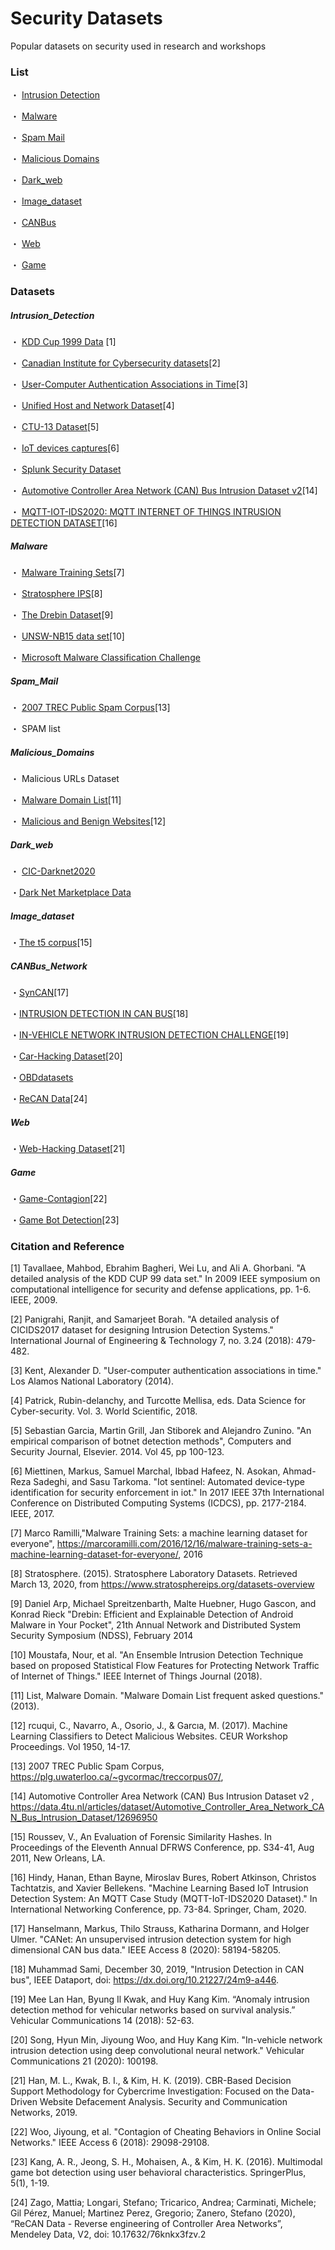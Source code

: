 # Security Datasets

Popular datasets on security used in research and workshops

### List

・ [Intrusion Detection](#Intrusion_Detection)

・ [Malware](#Malware)

・ [Spam Mail](#Spam_Mail)

・ [Malicious Domains](#Malicious_Domains)

・ [Dark_web](#Dark_web)

・ [Image_dataset](#Image_dataset)

・ [CANBus](#CANBus_Network)

・ [Web](#Web)

・ [Game](#Game)


### Datasets

##### Intrusion_Detection
・ [KDD Cup 1999 Data](http://kdd.ics.uci.edu/databases/kddcup99/kddcup99.html) [1]

・ [Canadian Institute for Cybersecurity datasets](https://www.unb.ca/cic/datasets/index.html)[2]

・ [User-Computer Authentication Associations in Time](https://csr.lanl.gov/data/auth/)[3]

・ [Unified Host and Network Dataset](https://csr.lanl.gov/data/2017/)[4] 

・ [CTU-13 Dataset](https://www.stratosphereips.org/datasets-ctu13)[5]

・ [IoT devices captures](https://research.aalto.fi/en/datasets/iot-devices-captures)[6]

・ [Splunk Security Dataset](https://live.splunk.com/splunk-security-dataset-project)

・ [Automotive Controller Area Network (CAN) Bus Intrusion Dataset v2](https://data.4tu.nl/articles/dataset/Automotive_Controller_Area_Network_CAN_Bus_Intrusion_Dataset/12696950)[14]

・ [MQTT-IOT-IDS2020: MQTT INTERNET OF THINGS INTRUSION DETECTION DATASET](https://ieee-dataport.org/open-access/mqtt-iot-ids2020-mqtt-internet-things-intrusion-detection-dataset)[16]

##### Malware 
・ [Malware Training Sets](https://marcoramilli.com/2016/12/16/malware-training-sets-a-machine-learning-dataset-for-everyone/)[7]

・ [Stratosphere IPS](https://www.stratosphereips.org/)[8]

・ [The Drebin Dataset](https://www.sec.cs.tu-bs.de/~danarp/drebin/)[9]

・ [UNSW-NB15 data set](https://www.unsw.adfa.edu.au/unsw-canberra-cyber/cybersecurity/ADFA-NB15-Datasets/)[10]

・ [Microsoft Malware Classification Challenge](https://www.kaggle.com/c/malware-classification/overview)

##### Spam_Mail 
・ [2007 TREC Public Spam Corpus](https://plg.uwaterloo.ca/~gvcormac/treccorpus07/)[13]

・ SPAM list

##### Malicious_Domains
・ Malicious URLs Dataset 

・ [Malware Domain List](https://www.malwaredomainlist.com/)[11]

・ [Malicious and Benign Websites](https://www.kaggle.com/xwolf12/malicious-and-benign-websites)[12]

##### Dark_web
・ [CIC-Darknet2020](https://www.unb.ca/cic/datasets/darknet2020.html)

・[Dark Net Marketplace Data](https://www.kaggle.com/philipjames11/dark-net-marketplace-drug-data-agora-20142015)

##### Image_dataset
・[The t5 corpus](http://roussev.net/t5/t5.html)[15]

##### CANBus_Network
・[SynCAN](https://github.com/etas/SynCAN)[17]

・[INTRUSION DETECTION IN CAN BUS](https://ieee-dataport.org/documents/intrusion-detection-can-bus)[18]

・[IN-VEHICLE NETWORK INTRUSION DETECTION CHALLENGE](https://ocslab.hksecurity.net/Datasets/datachallenge2019/car)[19]

・[Car-Hacking Dataset](https://sites.google.com/a/hksecurity.net/ocslab/Datasets/CAN-intrusion-dataset)[20]

・[OBDdatasets](https://github.com/cephasax/OBDdatasets)

・[ReCAN Data](https://data.mendeley.com/datasets/76knkx3fzv/2)[24]
##### Web
・[Web-Hacking Dataset](https://sites.google.com/a/hksecurity.net/ocslab/Datasets/web-hacking-profiling)[21]

##### Game
・[Game-Contagion](https://sites.google.com/a/hksecurity.net/ocslab/game_contagion)[22]

・[Game Bot Detection](https://sites.google.com/a/hksecurity.net/ocslab/Datasets/game-bot-detection)[23]


### Citation and Reference
[1] Tavallaee, Mahbod, Ebrahim Bagheri, Wei Lu, and Ali A. Ghorbani. "A detailed analysis of the KDD CUP 99 data set." In 2009 IEEE symposium on computational intelligence for security and defense applications, pp. 1-6. IEEE, 2009.

[2] Panigrahi, Ranjit, and Samarjeet Borah. "A detailed analysis of CICIDS2017 dataset for designing Intrusion Detection Systems." International Journal of Engineering & Technology 7, no. 3.24 (2018): 479-482.

[3] Kent, Alexander D. "User-computer authentication associations in time." Los Alamos National Laboratory (2014).

[4] Patrick, Rubin-delanchy, and Turcotte Mellisa, eds. Data Science for Cyber-security. Vol. 3. World Scientific, 2018.

[5] Sebastian Garcia, Martin Grill, Jan Stiborek and Alejandro Zunino. "An empirical comparison of botnet detection methods", Computers and Security Journal, Elsevier. 2014. Vol 45, pp 100-123.

[6] Miettinen, Markus, Samuel Marchal, Ibbad Hafeez, N. Asokan, Ahmad-Reza Sadeghi, and Sasu Tarkoma. "Iot sentinel: Automated device-type identification for security enforcement in iot." In 2017 IEEE 37th International Conference on Distributed Computing Systems (ICDCS), pp. 2177-2184. IEEE, 2017.

[7] Marco Ramilli,"Malware Training Sets: a machine learning dataset for everyone", <https://marcoramilli.com/2016/12/16/malware-training-sets-a-machine-learning-dataset-for-everyone/>, 2016

[8] Stratosphere. (2015). Stratosphere Laboratory Datasets. Retrieved March 13, 2020, from https://www.stratosphereips.org/datasets-overview

[9] Daniel Arp, Michael Spreitzenbarth, Malte Huebner, Hugo Gascon, and Konrad Rieck "Drebin: Efficient and Explainable Detection of Android Malware in Your Pocket", 21th Annual Network and Distributed System Security Symposium (NDSS), February 2014

[10] Moustafa, Nour, et al. "An Ensemble Intrusion Detection Technique based on proposed Statistical Flow Features for Protecting Network Traffic of Internet of Things." IEEE Internet of Things Journal (2018).

[11] List, Malware Domain. "Malware Domain List frequent asked questions." (2013).

[12] rcuqui, C., Navarro, A., Osorio, J., & Garcıa, M. (2017). Machine Learning Classifiers to Detect Malicious Websites. CEUR Workshop Proceedings. Vol 1950, 14-17.

[13] 2007 TREC Public Spam Corpus, <https://plg.uwaterloo.ca/~gvcormac/treccorpus07/>, 

[14] Automotive Controller Area Network (CAN) Bus Intrusion Dataset v2 , <https://data.4tu.nl/articles/dataset/Automotive_Controller_Area_Network_CAN_Bus_Intrusion_Dataset/12696950>

[15] Roussev, V., An Evaluation of Forensic Similarity Hashes. In Proceedings of the Eleventh Annual DFRWS Conference, pp. S34-41, Aug 2011, New Orleans, LA.

[16] Hindy, Hanan, Ethan Bayne, Miroslav Bures, Robert Atkinson, Christos Tachtatzis, and Xavier Bellekens. "Machine Learning Based IoT Intrusion Detection System: An MQTT Case Study (MQTT-IoT-IDS2020 Dataset)." In International Networking Conference, pp. 73-84. Springer, Cham, 2020.

[17] Hanselmann, Markus, Thilo Strauss, Katharina Dormann, and Holger Ulmer. "CANet: An unsupervised intrusion detection system for high dimensional CAN bus data." IEEE Access 8 (2020): 58194-58205.

[18] Muhammad Sami, December 30, 2019, "Intrusion Detection in CAN bus", IEEE Dataport, doi: https://dx.doi.org/10.21227/24m9-a446.

[19] Mee Lan Han, Byung Il Kwak, and Huy Kang Kim. “Anomaly intrusion detection method for vehicular networks based on survival analysis.” Vehicular Communications 14 (2018): 52-63.

[20] Song, Hyun Min, Jiyoung Woo, and Huy Kang Kim. "In-vehicle network intrusion detection using deep convolutional neural network." Vehicular Communications 21 (2020): 100198.

[21] Han, M. L., Kwak, B. I., & Kim, H. K. (2019). CBR-Based Decision Support Methodology for Cybercrime Investigation: Focused on the Data-Driven Website Defacement Analysis. Security and Communication Networks, 2019.

[22] Woo, Jiyoung, et al. "Contagion of Cheating Behaviors in Online Social Networks." IEEE Access 6 (2018): 29098-29108.

[23] Kang, A. R., Jeong, S. H., Mohaisen, A., & Kim, H. K. (2016). Multimodal game bot detection using user behavioral characteristics. SpringerPlus, 5(1), 1-19.

[24] Zago, Mattia; Longari, Stefano; Tricarico, Andrea; Carminati, Michele; Gil Pérez, Manuel; Martinez Perez, Gregorio; Zanero, Stefano (2020), “ReCAN Data - Reverse engineering of Controller Area Networks”, Mendeley Data, V2, doi: 10.17632/76knkx3fzv.2
